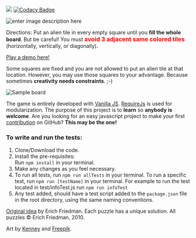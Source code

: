 [![](http://img.shields.io/badge/first--timers--only-friendly-blue.svg?style=flat-square)](http://www.firsttimersonly.com/) [![Codacy Badge](https://api.codacy.com/project/badge/Grade/c01d873f278c49dabb41b58949f59c6d)](https://www.codacy.com/app/raulvillares/vanilla_3sacrowd?utm_source=github.com&utm_medium=referral&utm_content=raulvillares/vanilla_3sacrowd&utm_campaign=Badge_Grade)

![enter image description here](https://raw.githubusercontent.com/raulvillares/3sacrowd/master/img/logos/logo2.png)

Directions: Put an alien tile in every empty square until you **fill the whole board**. But be careful! You must **<font size="3" color="red">avoid 3 adjacent same colored tiles</font>** (horizontally, vertically, or diagonally).

[Play a demo here!](https://raulvillares.github.io/3sacrowd/index.html)

Some squares are fixed and you are not allowed to put an alien tile at that location. However, you may use those squares to your advantage. Because sometimes **creativity needs constraints**. ;-)

![Sample board](https://raw.githubusercontent.com/raulvillares/3sacrowd/master/img/landing_page/demo.png)

The game is entirely developed with [Vanilla JS](http://vanilla-js.com/). [RequireJs](http://requirejs.org/) is used for modularization. The purpose of this project is to **learn** so **anybody is welcome**. Are you looking for an easy javascript project to make your first [contribution](https://akrabat.com/the-beginners-guide-to-contributing-to-a-github-project/) on GitHub? **This may be the one!**

### To write and run the tests:

1. Clone/Download the code.
2. Install the pre-requisites:  
   Run `npm install` in your terminal.
3. Make any changes as you feel necessary.
4. To run all tests, run `npm run allTests` in your terminal.
   To run a specific test, run `npm run [testName]` in your terminal.
   For example to run the test located in test/infoTest.js run `npm run infoTest`
5. Any test added, should have a test script added to the `package.json` file in the root directory, using the same naming conventions.

[Original idea](http://www2.stetson.edu/~efriedma/puzzle/tic/) by Erich Friedman. Each puzzle has a unique solution. All puzzles © Erich Friedman, 2010.

Art by [Kenney](https://kenney.nl/) and [Freepik](http://www.freepik.com/).
